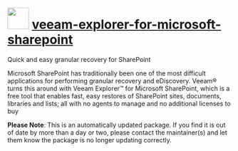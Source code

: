# <img src="https://cdn.jsdelivr.net/gh/mkevenaar/chocolatey-packages@e8426dd00fd368cc7addcbb2b9e32bb3cee7cf11/icons/veeam-explorer-for-microsoft-sharepoint.png" width="48" height="48"/> [veeam-explorer-for-microsoft-sharepoint](https://chocolatey.org/packages/veeam-explorer-for-microsoft-sharepoint)

Quick and easy granular recovery for SharePoint

Microsoft SharePoint has traditionally been one of the most difficult applications for performing granular recovery and eDiscovery. Veeam® turns this around with Veeam Explorer™ for Microsoft SharePoint, which is a free tool that enables fast, easy restores of SharePoint sites, documents, libraries and lists; all with no agents to manage and no additional licenses to buy

**Please Note**: This is an automatically updated package. If you find it is
out of date by more than a day or two, please contact the maintainer(s) and
let them know the package is no longer updating correctly.
